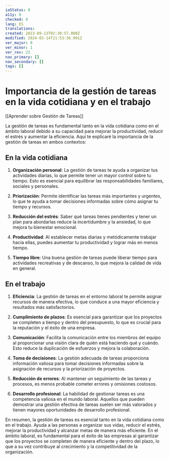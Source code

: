 ```yaml
---
iaStatus: 0
a11y: 0
checked: 0
lang: ES
translations: 
created: 2023-09-13T02:30:57.000Z
modified: 2024-03-14T21:53:36.091Z
ver_major: 0
ver_minor: 1
ver_rev: 22
nav_primary: []
nav_secondary: []
tags: []
---
```

# Importancia de la gestión de tareas en la vida cotidiana y en el trabajo

[[Aprender sobre Gestión de Tareas]]
  
La gestión de tareas es fundamental tanto en la vida cotidiana como en el ámbito laboral debido a su capacidad para mejorar la productividad, reducir el estrés y aumentar la eficiencia. Aquí te explicaré la importancia de la gestión de tareas en ambos contextos:

## En la vida cotidiana

1. **Organización personal**: La gestión de tareas te ayuda a organizar tus actividades diarias, lo que permite tener un mayor control sobre tu tiempo. Esto es esencial para equilibrar las responsabilidades familiares, sociales y personales.
    
2. **Priorización**: Permite identificar las tareas más importantes y urgentes, lo que te ayuda a tomar decisiones informadas sobre cómo asignar tu tiempo y recursos.
    
3. **Reducción del estrés**: Saber qué tareas tienes pendientes y tener un plan para abordarlas reduce la incertidumbre y la ansiedad, lo que mejora tu bienestar emocional.
    
4. **Productividad**: Al establecer metas diarias y metódicamente trabajar hacia ellas, puedes aumentar tu productividad y lograr más en menos tiempo.
    
5. **Tiempo libre**: Una buena gestión de tareas puede liberar tiempo para actividades recreativas y de descanso, lo que mejora la calidad de vida en general.
    
## En el trabajo

1. **Eficiencia**: La gestión de tareas en el entorno laboral te permite asignar recursos de manera efectiva, lo que conduce a una mayor eficiencia y resultados más satisfactorios.
    
2. **Cumplimiento de plazos**: Es esencial para garantizar que los proyectos se completen a tiempo y dentro del presupuesto, lo que es crucial para la reputación y el éxito de una empresa.
    
3. **Comunicación**: Facilita la comunicación entre los miembros del equipo al proporcionar una visión clara de quién está haciendo qué y cuándo. Esto reduce la duplicación de esfuerzos y mejora la colaboración.
    
4. **Toma de decisiones**: La gestión adecuada de tareas proporciona información valiosa para tomar decisiones informadas sobre la asignación de recursos y la priorización de proyectos.
    
5. **Reducción de errores**: Al mantener un seguimiento de las tareas y procesos, es menos probable cometer errores y omisiones costosos.
    
6. **Desarrollo profesional**: La habilidad de gestionar tareas es una competencia valiosa en el mundo laboral. Aquellos que pueden demostrar una gestión efectiva de tareas suelen ser más valorados y tienen mayores oportunidades de desarrollo profesional.
    

En resumen, la gestión de tareas es esencial tanto en la vida cotidiana como en el trabajo. Ayuda a las personas a organizar sus vidas, reducir el estrés, mejorar la productividad y alcanzar metas de manera más eficiente. En el ámbito laboral, es fundamental para el éxito de las empresas al garantizar que los proyectos se completen de manera eficiente y dentro del plazo, lo que a su vez contribuye al crecimiento y la competitividad de la organización.